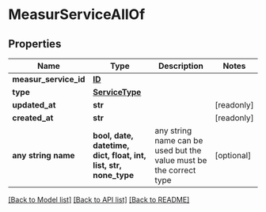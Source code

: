 # MeasurServiceAllOf


## Properties
Name | Type | Description | Notes
------------ | ------------- | ------------- | -------------
**measur_service_id** | [**ID**](ID.md) |  | 
**type** | [**ServiceType**](ServiceType.md) |  | 
**updated_at** | **str** |  | [readonly] 
**created_at** | **str** |  | [readonly] 
**any string name** | **bool, date, datetime, dict, float, int, list, str, none_type** | any string name can be used but the value must be the correct type | [optional]

[[Back to Model list]](../README.md#documentation-for-models) [[Back to API list]](../README.md#documentation-for-api-endpoints) [[Back to README]](../README.md)


